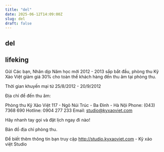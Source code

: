 ```yaml
---
title: "del"
date: 2025-06-12T14:09:00Z
slug: del
draft: false
---
```


## del

## lifeking

Gửi Các bạn, 
Nhân dịp Năm học mới 2012 - 2013 sắp bắt đầu, phòng thu Kỹ Xảo Việt giảm giá 30% cho toàn thể khách hàng đến thu âm tại phòng thu.

Thời gian khuyến mại từ 25/8/2012 - 20/9/2012



Địa chỉ để đến thu âm: 

Phòng thu Kỹ Xảo Việt
117 - Ngõ Núi Trúc - Ba Đình - Hà Nội
Phone: (043) 7368 690
Hotline: 0904 277 233
Email: studio@kyxaoviet.com

Hãy nhanh tay gọi và đặt lịch ngay đi nào!

Bản đồ địa chỉ phòng thu.


Để biết thêm thông tin bạn truy cập http://studio.kyxaoviet.com - Kỹ xảo việt Studio